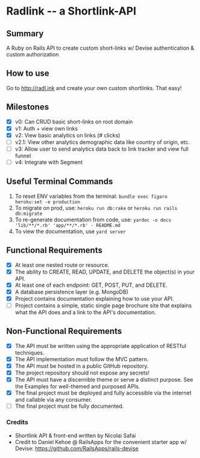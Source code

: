 # Radlink -- a Shortlink-API

## Summary
A Ruby on Rails API to create custom short-links w/ Devise authentication & custom authorization

## How to use
Go to http://radl.ink and create your own custom shortlinks. That easy!

## Milestones

- [x] v0: Can CRUD basic short-links on root domain
- [x] v1: Auth + view own links
- [x] v2: View basic analytics on links (# clicks)
- [ ] v2.1: View other analytics demographic data like country of origin, etc.
- [ ] v3: Allow user to send analytics data back to link tracker and view full funnel
- [ ] v4: Integrate with Segment

## Useful Terminal Commands
1. To reset ENV variables from the terminal: `bundle exec figaro heroku:set -e production`
2. To migrate on prod, use: `heroku run db:rake` or `heroku run rails db:migrate`
3. To re-generate documentation from code, use: `yardoc -o docs 'lib/**/*.rb' 'app/**/*.rb' - README.md`
4. To view the documentation, use `yard server`

## Functional Requirements

- [x] At least one nested route or resource.
- [x] The ability to CREATE, READ, UPDATE, and DELETE the object(s) in your API.
- [x] At least one of each endpoint: GET, POST, PUT, and DELETE.
- [x] A database persistence layer (e.g. MongoDB)
- [x] Project contains documentation explaining how to use your API.
- [ ] Project contains a simple, static single page brochure site that explains what the API does and a link to the API's documentation.

## Non-Functional Requirements

- [x] The API must be written using the appropriate application of RESTful techniques.
- [x] The API implementation must follow the MVC pattern.
- [x] The API must be hosted in a public GitHub repository.
- [x] The project repository should not expose any secrets!
- [x] The API must have a discernible theme or serve a distinct purpose. See the Examples for well-themed and purposed APIs.
- [x] The final project must be deployed and fully accessible via the internet and callable via any consumer.
- [ ] The final project must be fully documented.

### Credits
- Shortlink API & front-end written by Nicolai Safai
- Credit to Daniel Kehoe @ RailsApps for the convenient starter app w/ Devise: https://github.com/RailsApps/rails-devise
